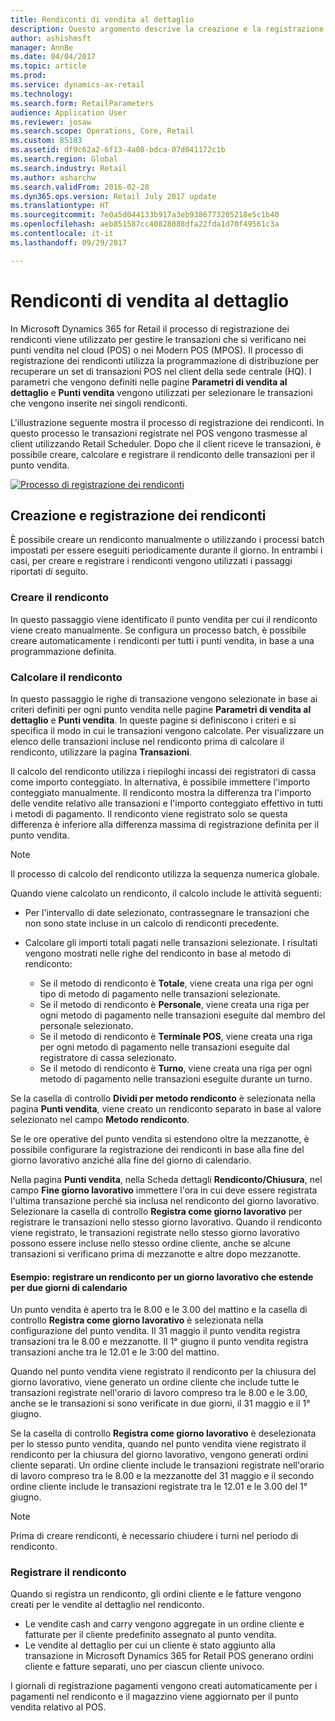 ```yaml
---
title: Rendiconti di vendita al dettaglio
description: Questo argomento descrive la creazione e la registrazione dei rendiconti.
author: ashishmsft
manager: AnnBe
ms.date: 04/04/2017
ms.topic: article
ms.prod: 
ms.service: dynamics-ax-retail
ms.technology: 
ms.search.form: RetailParameters
audience: Application User
ms.reviewer: josaw
ms.search.scope: Operations, Core, Retail
ms.custom: 85183
ms.assetid: df9c62a2-6f13-4a08-bdca-07d041172c1b
ms.search.region: Global
ms.search.industry: Retail
ms.author: asharchw
ms.search.validFrom: 2016-02-28
ms.dyn365.ops.version: Retail July 2017 update
ms.translationtype: HT
ms.sourcegitcommit: 7e0a5d044133b917a3eb9386773205218e5c1b40
ms.openlocfilehash: aeb851587cc40828088dfa22fda1d70f49561c3a
ms.contentlocale: it-it
ms.lasthandoff: 09/29/2017

---
```


# <a name="retail-statements"></a>Rendiconti di vendita al dettaglio
In Microsoft Dynamics 365 for Retail il processo di registrazione dei rendiconti viene utilizzato per gestire le transazioni che si verificano nei punti vendita nel cloud (POS) o nei Modern POS (MPOS). Il processo di registrazione dei rendiconti utilizza la programmazione di distribuzione per recuperare un set di transazioni POS nel client della sede centrale (HQ). I parametri che vengono definiti nelle pagine **Parametri di vendita al dettaglio** e **Punti vendita** vengono utilizzati per selezionare le transazioni che vengono inserite nei singoli rendiconti.  

L'illustrazione seguente mostra il processo di registrazione dei rendiconti. In questo processo le transazioni registrate nel POS vengono trasmesse al client utilizzando Retail Scheduler. Dopo che il client riceve le transazioni, è possibile creare, calcolare e registrare il rendiconto delle transazioni per il punto vendita. 

[![Processo di registrazione dei rendiconti](./media/retail-statements.png)](./media/retail-statements.png)

## <a name="creating-and-posting-statements"></a>Creazione e registrazione dei rendiconti
È possibile creare un rendiconto manualmente o utilizzando i processi batch impostati per essere eseguiti periodicamente durante il giorno. In entrambi i casi, per creare e registrare i rendiconti vengono utilizzati i passaggi riportati di seguito.

###  <a name="create-the-statement"></a>Creare il rendiconto
In questo passaggio viene identificato il punto vendita per cui il rendiconto viene creato manualmente. Se configura un processo batch, è possibile creare automaticamente i rendiconti per tutti i punti vendita, in base a una programmazione definita. 

### <a name="calculate-the-statement"></a>Calcolare il rendiconto
In questo passaggio le righe di transazione vengono selezionate in base ai criteri definiti per ogni punto vendita nelle pagine **Parametri di vendita al dettaglio** e **Punti vendita**. In queste pagine si definiscono i criteri e si specifica il modo in cui le transazioni vengono calcolate. Per visualizzare un elenco delle transazioni incluse nel rendiconto prima di calcolare il rendiconto, utilizzare la pagina **Transazioni**. 

Il calcolo del rendiconto utilizza i riepiloghi incassi dei registratori di cassa come importo conteggiato. In alternativa, è possibile immettere l'importo conteggiato manualmente. Il rendiconto mostra la differenza tra l'importo delle vendite relativo alle transazioni e l'importo conteggiato effettivo in tutti i metodi di pagamento. Il rendiconto viene registrato solo se questa differenza è inferiore alla differenza massima di registrazione definita per il punto vendita. 

> [!NOTE]
> Il processo di calcolo del rendiconto utilizza la sequenza numerica globale.

Quando viene calcolato un rendiconto, il calcolo include le attività seguenti:

- Per l'intervallo di date selezionato, contrassegnare le transazioni che non sono state incluse in un calcolo di rendiconti precedente. 
- Calcolare gli importi totali pagati nelle transazioni selezionate. I risultati vengono mostrati nelle righe del rendiconto in base al metodo di rendiconto:

  - Se il metodo di rendiconto è **Totale**, viene creata una riga per ogni tipo di metodo di pagamento nelle transazioni selezionate. 
  - Se il metodo di rendiconto è **Personale**, viene creata una riga per ogni metodo di pagamento nelle transazioni eseguite dal membro del personale selezionato. 
  - Se il metodo di rendiconto è **Terminale POS**, viene creata una riga per ogni metodo di pagamento nelle transazioni eseguite dal registratore di cassa selezionato. 
  - Se il metodo di rendiconto è **Turno**, viene creata una riga per ogni metodo di pagamento nelle transazioni eseguite durante un turno.

Se la casella di controllo **Dividi per metodo rendiconto** è selezionata nella pagina **Punti vendita**, viene creato un rendiconto separato in base al valore selezionato nel campo **Metodo rendiconto**.

Se le ore operative del punto vendita si estendono oltre la mezzanotte, è possibile configurare la registrazione dei rendiconti in base alla fine del giorno lavorativo anziché alla fine del giorno di calendario. 

Nella pagina **Punti vendita**, nella Scheda dettagli **Rendiconto/Chiusura**, nel campo **Fine giorno lavorativo** immettere l'ora in cui deve essere registrata l'ultima transazione perché sia inclusa nel rendiconto del giorno lavorativo. Selezionare la casella di controllo **Registra come giorno lavorativo** per registrare le transazioni nello stesso giorno lavorativo. Quando il rendiconto viene registrato, le transazioni registrate nello stesso giorno lavorativo possono essere incluse nello stesso ordine cliente, anche se alcune transazioni si verificano prima di mezzanotte e altre dopo mezzanotte. 

#### <a name="example-post-a-statement-for-a-business-day-that-extends-over-two-calendar-days"></a>Esempio: registrare un rendiconto per un giorno lavorativo che estende per due giorni di calendario 

Un punto vendita è aperto tra le 8.00 e le 3.00 del mattino e la casella di controllo **Registra come giorno lavorativo** è selezionata nella configurazione del punto vendita. Il 31 maggio il punto vendita registra transazioni tra le 8.00 e mezzanotte. Il 1° giugno il punto vendita registra transazioni anche tra le 12.01 e le 3:00 del mattino. 

Quando nel punto vendita viene registrato il rendiconto per la chiusura del giorno lavorativo, viene generato un ordine cliente che include tutte le transazioni registrate nell'orario di lavoro compreso tra le 8.00 e le 3.00, anche se le transazioni si sono verificate in due giorni, il 31 maggio e il 1° giugno. 

Se la casella di controllo **Registra come giorno lavorativo** è deselezionata per lo stesso punto vendita, quando nel punto vendita viene registrato il rendiconto per la chiusura del giorno lavorativo, vengono generati ordini cliente separati. Un ordine cliente include le transazioni registrate nell'orario di lavoro compreso tra le 8.00 e la mezzanotte del 31 maggio e il secondo ordine cliente include le transazioni registrate tra le 12.01 e le 3.00 del 1° giugno.
 
> [!NOTE]
> Prima di creare rendiconti, è necessario chiudere i turni nel periodo di rendiconto. 

### <a name="post-the-statement"></a>Registrare il rendiconto
Quando si registra un rendiconto, gli ordini cliente e le fatture vengono creati per le vendite al dettaglio nel rendiconto.

- Le vendite cash and carry vengono aggregate in un ordine cliente e fatturate per il cliente predefinito assegnato al punto vendita. 
- Le vendite al dettaglio per cui un cliente è stato aggiunto alla transazione in Microsoft Dynamics 365 for Retail POS generano ordini cliente e fatture separati, uno per ciascun cliente univoco. 

I giornali di registrazione pagamenti vengono creati automaticamente per i pagamenti nel rendiconto e il magazzino viene aggiornato per il punto vendita relativo al POS.


